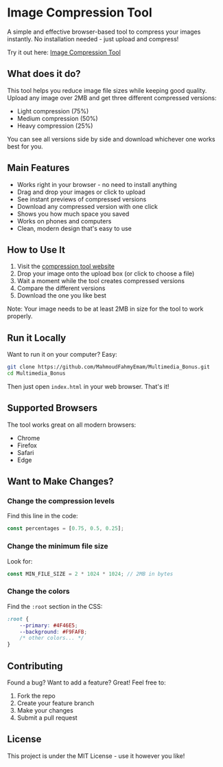 # Image Compression Tool

A simple and effective browser-based tool to compress your images instantly. No installation needed - just upload and compress!

Try it out here: [Image Compression Tool](https://mahmoudfahmyemam.github.io/Multimedia_Bonus/index.html)

## What does it do?

This tool helps you reduce image file sizes while keeping good quality. Upload any image over 2MB and get three different compressed versions:
- Light compression (75%)
- Medium compression (50%)
- Heavy compression (25%)

You can see all versions side by side and download whichever one works best for you.

## Main Features

- Works right in your browser - no need to install anything
- Drag and drop your images or click to upload
- See instant previews of compressed versions
- Download any compressed version with one click
- Shows you how much space you saved
- Works on phones and computers
- Clean, modern design that's easy to use

## How to Use It

1. Visit the [compression tool website](https://mahmoudfahmyemam.github.io/Multimedia_Bonus/index.html)
2. Drop your image onto the upload box (or click to choose a file)
3. Wait a moment while the tool creates compressed versions
4. Compare the different versions
5. Download the one you like best

Note: Your image needs to be at least 2MB in size for the tool to work properly.

## Run it Locally

Want to run it on your computer? Easy:

```bash
git clone https://github.com/MahmoudFahmyEmam/Multimedia_Bonus.git
cd Multimedia_Bonus
```

Then just open `index.html` in your web browser. That's it!

## Supported Browsers

The tool works great on all modern browsers:
- Chrome
- Firefox
- Safari
- Edge

## Want to Make Changes?

### Change the compression levels
Find this line in the code:
```javascript
const percentages = [0.75, 0.5, 0.25];
```

### Change the minimum file size
Look for:
```javascript
const MIN_FILE_SIZE = 2 * 1024 * 1024; // 2MB in bytes
```

### Change the colors
Find the `:root` section in the CSS:
```css
:root {
    --primary: #4F46E5;
    --background: #F9FAFB;
    /* other colors... */
}
```

## Contributing

Found a bug? Want to add a feature? Great! Feel free to:
1. Fork the repo
2. Create your feature branch
3. Make your changes
4. Submit a pull request

## License

This project is under the MIT License - use it however you like!
